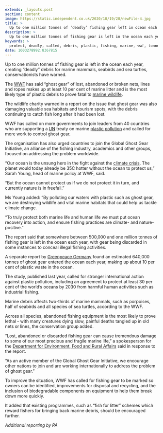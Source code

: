 ```yaml
--- 
extends: _layouts.post 
section: content 
image: https://static.independent.co.uk/2020/10/19/20/newFile-4.jpg 
title: > 
  Up to one million tonnes of ‘deadly’ fishing gear left in ocean each year, WWF warns 
description: > 
  Up to one million tonnes of fishing gear is left in the ocean each year, creating “deadly” debris for marine mammals, seabirds and sea turtles, conservationists have warned.The organisation has also urged countries to join the Global Ghost Gear Initiative, an alliance of the fishing industry, academics and other groups, focused on addressing the problem worldwide.A separate report by Greenpeace Germany found an estimated 640,000 tonnes of ghost gear entered the ocean each year, making up about 10 per cent of plastic waste in the ocean.Marine debris affects two-thirds of marine mammals, such as porpoises, half of seabirds and all species of sea turtles, according to the WWF.It added that existing programmes, such as “fish for litter” schemes which reward fishers for bringing back marine debris, should be encouraged further. 
keywords: > 
  protect, deadly, called, debris, plastic, fishing, marine, wwf, tonnes, gear, ghost, left, million, warns, ocean 
date: 1603278992.8367815 
--- 
```

<div><p class="sc-pHJJA iocNwz above-article-prompt-donations"></p><p>Up to one million tonnes of fishing gear is left in the ocean each year, creating &#8220;deadly&#8221; debris for marine mammals, seabirds and sea turtles, conservationists have warned.</p><p>The <a href="https://www.independent.co.uk/topic/wwf">WWF</a> has said &#8220;ghost gear&#8221; of lost, abandoned or broken nets, lines and ropes makes up at least 10 per cent of marine litter and is the most likely type of plastic debris to prove fatal to <a href="https://www.independent.co.uk/topic/marine-wildlife">marine wildlife</a>.</p><p></p><p>The wildlife charity warned in a report on the issue that ghost gear was also damaging valuable sea habitats and tourism spots, with the debris continuing to catch fish long after it had been lost.</p><p id="article-im-prompt"></p><p>WWF has called on more governments to join leaders from 40 countries who are supporting a <a href="https://www.independent.co.uk/topic/united-nations">UN</a> treaty on marine <a href="https://www.independent.co.uk/topic/plastic-pollution">plastic pollution</a> and called for more work to control ghost gear.</p><p></p><p></p><p>The organisation has also urged countries to join the Global Ghost Gear Initiative, an alliance of the fishing industry, academics and other groups, focused on addressing the problem worldwide.</p><p>&#8220;Our ocean is the unsung hero in the fight against the <a href="https://www.independent.co.uk/topic/climate-crisis">climate crisis</a>. The planet would today already be 35C hotter without the ocean to protect us,&#8221; Sarah Young, head of marine policy at WWF, said.</p><p id="taboola-carousel-thumbnails"></p><p>&#8220;But the ocean cannot protect us if we do not protect it in turn, and currently nature is in freefall.&#8221;</p><p>Ms Young added: &#8220;By polluting our waters with plastic such as ghost gear, we are destroying wildlife and vital marine habitats that could help us tackle climate change.</p><p>&#8220;To truly protect both marine life and human life we must put ocean recovery into action, and ensure fishing practices are climate- and nature-positive.&#8221;</p><p>The report said that somewhere between 500,000 and one million tonnes of fishing gear is left in the ocean each year, with gear being discarded in some instances to conceal illegal fishing activities.</p><p></p><p>A separate report by <a href="https://www.independent.co.uk/topic/greenpeace">Greenpeace Germany</a> found an estimated 640,000 tonnes of ghost gear entered the ocean each year, making up about 10 per cent of plastic waste in the ocean.</p><p>The study, published last year, called for stronger international action against plastic pollution, including an agreement to protect at least 30 per cent of the world&#8217;s oceans by 2030 from harmful human activities such as industrial fishing.</p><p></p><p>Marine debris affects two-thirds of marine mammals, such as porpoises, half of seabirds and all species of sea turtles, according to the WWF.</p><p>Across all species, abandoned fishing equipment is the most likely to prove lethal - with many creatures dying slow, painful deaths tangled up in old nets or lines, the conservation group added.</p><p>&#8220;Lost, abandoned or discarded fishing gear can cause tremendous damage to some of our most precious and fragile marine life,&#8221; a spokesperson for the <a href="https://www.independent.co.uk/topic/defra">Department for Environment, Food and Rural Affairs</a> said in response to the report.</p><p>&#8220;As an active member of the Global Ghost Gear Initiative, we encourage other nations to join and are working internationally to address the problem of ghost gear.&#8221;</p><p></p><p>To improve the situation, WWF has called for fishing gear to be marked so owners can be identified, improvements for disposal and recycling, and the inclusion of biodegradable components on equipment to help them break down more quickly.</p><p>It added that existing programmes, such as &#8220;fish for litter&#8221; schemes which reward fishers for bringing back marine debris, should be encouraged further.</p><p><i>Additional reporting by PA</i></p><p class="sc-ptCms fzKffT"></p></div>
